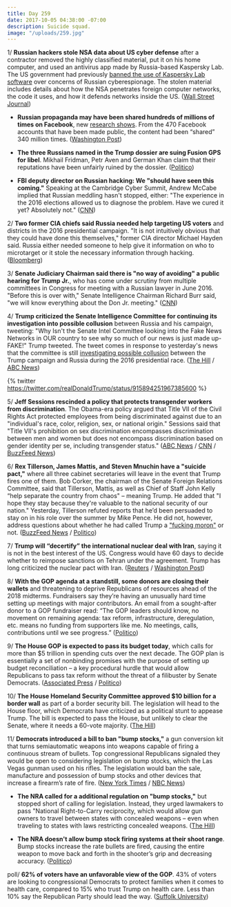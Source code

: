 ```yaml
---
title: Day 259
date: 2017-10-05 04:38:00 -07:00
description: Suicide squad.
image: "/uploads/259.jpg"
---
```


1/ **Russian hackers stole NSA data about US cyber defense** after a contractor removed the highly classified material, put it on his home computer, and used an antivirus app made by Russia-based Kaspersky Lab. The US government had previously [banned the use of Kaspersky Lab software](https://whatthefuckjusthappenedtoday.com/2017/09/13/day-237/#2-the-u-s-government-has-banned-the) over concerns of Russian cyberespionage. The stolen material includes details about how the NSA penetrates foreign computer networks, the code it uses, and how it defends networks inside the US. ([Wall Street Journal](https://www.wsj.com/articles/russian-hackers-stole-nsa-data-on-u-s-cyber-defense-1507222108))

* **Russian propaganda may have been shared hundreds of millions of times on Facebook**, new [research shows](https://public.tableau.com/profile/d1gi#!/vizhome/FB4/TotalReachbyPage). From the 470 Facebook accounts that have been made public, the content had been “shared” 340 million times. ([Washington Post](https://www.washingtonpost.com/news/the-switch/wp/2017/10/05/russian-propaganda-may-have-been-shared-hundreds-of-millions-of-times-new-research-says/))

* **The three Russians named in the Trump dossier are suing Fusion GPS for libel**. Mikhail Fridman, Petr Aven and German Khan claim that their reputations have been unfairly ruined by the dossier. ([Politico](http://www.politico.com/blogs/under-the-radar/2017/10/04/trump-dossier-fusion-gps-russians-lawsuit-fridman-aven-khan-243461))

* **FBI deputy director on Russian hacking: We "should have seen this coming."** Speaking at the Cambridge Cyber Summit, Andrew McCabe implied that Russian meddling hasn't stopped, either: "The experience in the 2016 elections allowed us to diagnose the problem. Have we cured it yet? Absolutely not." ([CNN](http://www.cnn.com/2017/10/04/politics/fbi-russia-hacking-surprise/index.html))

2/ **Two former CIA chiefs said Russia needed help targeting US voters** and districts in the 2016 presidential campaign. "It is not intuitively obvious that they could have done this themselves," former CIA director Michael Hayden said. Russia either needed someone to help give it information on who to microtarget or it stole the necessary information through hacking. ([Bloomberg](https://www.bloomberg.com/news/articles/2017-10-04/russia-needed-help-targeting-u-s-voters-two-ex-cia-chiefs-say))

3/ **Senate Judiciary Chairman said there is "no way of avoiding" a public hearing for Trump Jr.**, who has come under scrutiny from multiple committees in Congress for meeting with a Russian lawyer in June 2016. "Before this is over with," Senate Intelligence Chairman Richard Burr said, "we will know everything about the Don Jr. meeting." ([CNN](http://www.cnn.com/2017/10/05/politics/donald-trump-jr-public-hearing/index.html))

4/ **Trump criticized the Senate Intelligence Committee for continuing its investigation into possible collusion** between Russia and his campaign, tweeting: "Why Isn't the Senate Intel Committee looking into the Fake News Networks in OUR country to see why so much of our news is just made up-FAKE!" Trump tweeted. The tweet comes in response to yesterday's news that the committee is still [investigating possible collusion](https://whatthefuckjusthappenedtoday.com/2017/10/04/day-258/#3-the-senate-intelligence-committee) between the Trump campaign and Russia during the 2016 presidential race. ([The Hill](http://thehill.com/homenews/administration/353982-trump-why-isnt-senate-intel-committee-looking-into-fake-news-networks) / [ABC News](http://abcnews.go.com/Politics/wireStory/trump-targets-senate-intelligence-committee-russia-50298241))

{% twitter https://twitter.com/realDonaldTrump/status/915894251967385600 %}

5/ **Jeff Sessions rescinded a policy that protects transgender workers from discrimination**. The Obama-era policy argued that Title VII of the Civil Rights Act protected employees from being discriminated against due to an "individual's race, color, religion, sex, or national origin." Sessions said that "Title VII's prohibition on sex discrimination encompasses discrimination between men and women but does not encompass discrimination based on gender identity per se, including transgender status." ([ABC News](http://abcnews.go.com/Politics/justice-department-rolls-back-protections-transgender-workers/story?id=50306365) / [CNN](http://www.cnn.com/2017/10/05/politics/jeff-sessions-transgender-title-vii/) / [BuzzFeed News](https://www.buzzfeed.com/dominicholden/jeff-sessions-just-reversed-a-policy-that-protects))

6/ **Rex Tillerson, James Mattis, and Steven Mnuchin have a "suicide pact,"** where all three cabinet secretaries will leave in the event that Trump fires one of them. Bob Corker, the chairman of the Senate Foreign Relations Committee, said that Tillerson, Mattis, as well as Chief of Staff John Kelly “help separate the country from chaos" – meaning Trump. He added that "I hope they stay because they're valuable to the national security of our nation." Yesterday, Tillerson refuted reports that he’d been persuaded to stay on in his role over the summer by Mike Pence. He did not, however, address questions about whether he had called Trump a ["fucking moron"](https://whatthefuckjusthappenedtoday.com/2017/10/04/day-258/#1-rex-tillerson-reportedly-called-tr) or not. ([BuzzFeed News](https://www.buzzfeed.com/johnhudson/tillerson) / [Politico](http://www.politico.com/story/2017/10/04/corker-chaos-tillerson-mattis-kelly-243464))

7/ **Trump will “decertify” the international nuclear deal with Iran**, saying it is not in the best interest of the US. Congress would have 60 days to decide whether to reimpose sanctions on Tehran under the agreement. Trump has long criticized the nuclear pact with Iran. ([Reuters](https://www.reuters.com/article/us-iran-nuclear-usa/trump-expected-to-decertify-iran-nuclear-deal-official-idUSKBN1CA2ID) / [Washington Post](https://www.washingtonpost.com/politics/trump-plans-to-declare-that-iran-nuclear-deal-is-not-in-the-national-interest/2017/10/05/825c916e-a9e3-11e7-b3aa-c0e2e1d41e38_story.html))

8/ **With the GOP agenda at a standstill, some donors are closing their wallets** and threatening to deprive Republicans of resources ahead of the 2018 midterms. Fundraisers say they’re having an unusually hard time setting up meetings with major contributors. An email from a sought-after donor to a GOP fundraiser read: “The GOP leaders should know, no movement on remaining agenda: tax reform, infrastructure, deregulation, etc. means no funding from supporters like me. No meetings, calls, contributions until we see progress.” ([Politico](http://www.politico.com/story/2017/10/05/republican-donors-trump-mcconnell-anger-243449))

9/ **The House GOP is expected to pass its budget today**, which calls for more than $5 trillion in spending cuts over the next decade. The GOP plan is essentially a set of nonbinding promises with the purpose of setting up budget reconciliation – a key procedural hurdle that would allow Republicans to pass tax reform without the threat of a filibuster by Senate Democrats. ([Associated Press](https://apnews.com/f28e498a2d054534b35142b6858bfcb1/House-GOP-eyes-budget-passage-that-is-key-to-tax-debate) / [Politico](http://www.politico.com/story/2017/10/04/house-senate-budget-writers-243458))

10/ **The House Homeland Security Committee approved $10 billion for a border wall** as part of a border security bill. The legislation will head to the House floor, which Democrats have criticized as a political stunt to appease Trump. The bill is expected to pass the House, but unlikely to clear the Senate, where it needs a 60-vote majority. ([The Hill](http://thehill.com/homenews/house/353904-house-panel-approves-10b-for-border-wall))

11/ **Democrats introduced a bill to ban "bump stocks,"** a gun conversion kit that turns semiautomatic weapons into weapons capable of firing a continuous stream of bullets. Top congressional Republicans signaled they would be open to considering legislation on bump stocks, which the Las Vegas gunman used on his rifles. The legislation would ban the sale, manufacture and possession of bump stocks and other devices that increase a firearm’s rate of fire. ([New York Times](https://www.nytimes.com/2017/10/04/us/politics/bump-stock-fire-legal-republicans-congress.html) / [NBC News](https://www.nbcnews.com/storyline/las-vegas-shooting/democrats-seek-ban-devices-boost-gun-rate-fire-n807456))

* **The NRA called for a additional regulation on "bump stocks,"** but stopped short of calling for legislation. Instead, they urged lawmakers to pass "National Right-to-Carry reciprocity, which would allow gun owners to travel between states with concealed weapons – even when traveling to states with laws restricting concealed weapons. ([The Hill](http://thehill.com/blogs/blog-briefing-room/news/354081-nra-backs-new-regs-on-device-used-in-vegas-shootings))

* **The NRA doesn't allow bump stock firing systems at their shoot range**. Bump stocks increase the rate bullets are fired, causing the entire weapon to move back and forth in the shooter’s grip and decreasing accuracy. ([Politico](http://www.politico.com/story/2017/10/05/nra-bump-stock-ban-firing-ranges-243495))

poll/ **62% of voters have an unfavorable view of the GOP**. 43% of voters are looking to congressional Democrats to protect families when it comes to health care, compared to 15% who trust Trump on health care. Less than 10% say the Republican Party should lead the way. ([Suffolk University](http://www.suffolk.edu/academics/10741.php))